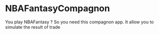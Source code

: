 # NBAFantasyCompagnon
You play NBAFantasy ? So you need this compagnon app. It allow you to simulate the result of trade
